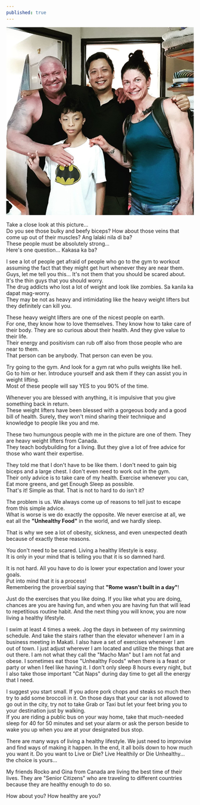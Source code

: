 ```yaml
---
published: true
---
```

![Workout](/images/Buff.jpg)

Take a close look at this picture...   
Do you see those bulky and beefy biceps?  How about those veins that come up out of their muscles? Ang lalaki nila di ba?   
These people must be absolutely strong...   
Here's one question... Kakasa ka ba?

I see a lot of people get afraid of people who go to the gym to workout assuming the fact that they might get hurt whenever they are near them.   
Guys, let me tell you this... It's not them that you should be scared about. It's the thin guys that you should worry.   
The drug addicts who lost a lot of weight and look like zombies. Sa kanila ka dapat mag-worry.   
They may be not as heavy and intimidating like the heavy weight lifters but they definitely can kill you.

These heavy weight lifters are one of the nicest people on earth.   
For one, they know how to love themselves. They know how to take care of their body. They are so curious about their health. And they give value to their life.   
Their energy and positivism can rub off also from those people who are near to them.   
That person can be anybody. That person can even be you.

Try going to the gym. And look for a gym rat who pulls weights like hell.   
Go to him or her. Introduce yourself and ask them if they can assist you in weight lifting.   
Most of these people will say YES to you 90% of the time.

Whenever you are blessed with anything, it is impulsive that you give something back in return.   
These weight lifters have been blessed with a gorgeous body and a good bill of health. 
Surely, they won't mind sharing their technique and knowledge to people like you and me.

These two humungous people with me in the picture are one of them. 
They are heavy weight lifters from Canada.   
They teach bodybuilding for a living. But they give a lot of free advice for those who want their expertise.

They told me that I don't have to be like them. I don't need to gain big biceps and a large chest. I don't even need to work out in the gym.   
Their only advice is to take care of my health. Exercise whenever you can, Eat more greens, and get Enough Sleep as possible.   
That's it! Simple as that. That is not to hard to do isn't it?

The problem is us. We always come up of reasons to tell just to escape from this simple advice.   
What is worse is we do exactly the opposite.
We never exercise at all, we eat all the **"Unhealthy Food"** in the world, and we hardly sleep.

That is why we see a lot of obesity, sickness, and even unexpected death because of exactly these reasons. 

You don't need to be scared. Living a healthy lifestyle is easy.   
It is only in your mind that is telling you that it is so damned hard.

It is not hard. All you have to do is lower your expectation and lower your goals.   
Put into mind that it is a process!   
Remembering the proverbial saying that **"Rome wasn't built in a day"**! 

Just do the exercises that you like doing. If you like what you are doing, chances are you are having fun, and when you are having fun that will lead to repetitious routine habit. And the next thing you will know, you are now living a healthy lifestyle.

I swim at least 4 times a week. Jog the days in between of my swimming schedule. And take the stairs rather than the elevator whenever I am in a business meeting in Makati.
I also have a set of exercises whenever I am out of town.
I just adjust wherever I am located and utilize the things that are out there.
I am not what they call the "Macho Man" but I am not fat and obese. I sometimes eat those "Unhealthy Foods" when there is a feast or party or when I feel like having it. 
I don't only sleep 8 hours every night, but I also take those important "Cat Naps" during day time to get all the energy that I need.

I suggest you start small. If you adore pork chops and steaks so much then try to add some broccoli in it. 
On those days that your car is not allowed to go out in the city, try not to take Grab or Taxi but let your feet bring you to your destination just by walking.  
If you are riding a public bus on your way home, take that much-needed sleep for 40 for 50 minutes and set your alarm or ask the person beside to wake you up when you are at your designated bus stop. 

There are many ways of living a healthy lifestyle. We just need to improvise and find ways of making it happen.
In the end, it all boils down to how much you want it.
Do you want to Live or Die? Live Healthily or Die Unhealthy... the choice is yours...

My friends Rocko and Gina from Canada are living the best time of their lives. They are "Senior Citizens" who are traveling to different countries because they are healthy enough to do so.

How about you? How healthy are you? 



